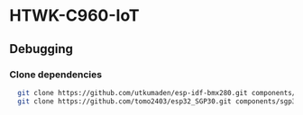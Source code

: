 # HTWK-C960-IoT

## Debugging
### Clone dependencies
```bash
  git clone https://github.com/utkumaden/esp-idf-bmx280.git components/bmx280
  git clone https://github.com/tomo2403/esp32_SGP30.git components/sgp30
```